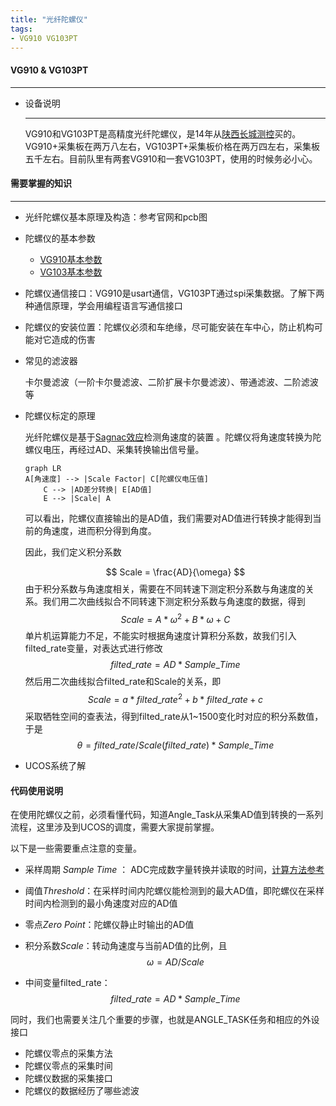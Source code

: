 ```yaml
---
title: "光纤陀螺仪"
tags:
- VG910 VG103PT
---
```


#### VG910 & VG103PT

---

* 设备说明

  ---

  VG910和VG103PT是高精度光纤陀螺仪，是14年从[陕西长城测控](http://www.tuoluoyi.com/)买的。VG910+采集板在两万八左右，VG103PT+采集板价格在两万四左右，采集板五千左右。目前队里有两套VG910和一套VG103PT，使用的时候务必小心。

  

#### 需要掌握的知识

---

* 光纤陀螺仪基本原理及构造：参考官网和pcb图

* 陀螺仪的基本参数
  * [VG910基本参数](http://www.tuoluoyi.com/show.asp?id=121)
  * [VG103基本参数](http://www.tuoluoyi.com/show.asp?id=123)

* 陀螺仪通信接口：VG910是usart通信，VG103PT通过spi采集数据。了解下两种通信原理，学会用编程语言写通信接口 

* 陀螺仪的安装位置：陀螺仪必须和车绝缘，尽可能安装在车中心，防止机构可能对它造成的伤害

* 常见的滤波器

  卡尔曼滤波（一阶卡尔曼滤波、二阶扩展卡尔曼滤波）、带通滤波、二阶滤波等

* 陀螺仪标定的原理

  光纤陀螺仪是基于[Sagnac效应](https://baike.baidu.com/item/Sagnac%E6%95%88%E5%BA%94/10679850?fr=aladdin)检测角速度的装置 。陀螺仪将角速度转换为陀螺仪电压，再经过AD、采集转换输出信号量。

  ~~~mermaid
  graph LR
  A[角速度] --> |Scale Factor| C[陀螺仪电压值]
      C --> |AD差分转换| E[AD值]
      E --> |Scale| A
  ~~~
  
  可以看出，陀螺仪直接输出的是AD值，我们需要对AD值进行转换才能得到当前的角速度，进而积分得到角度。
  
  因此，我们定义积分系数
  
  $$
  Scale = \frac{AD}{\omega}
  $$
  ​	由于积分系数与角速度相关，需要在不同转速下测定积分系数与角速度的关系。我们用二次曲线拟合不同转速下测定积分系数与角速度的数据，得到
  $$
  Scale = A*\omega^2 + B*\omega + C
  $$
  ​	单片机运算能力不足，不能实时根据角速度计算积分系数，故我们引入filted_rate变量，对表达式进行修改
  $$
  filted\_rate = AD*Sample\_Time
  $$
  ​	然后用二次曲线拟合filted_rate和Scale的关系，即
  $$
  Scale = a*filted\_rate^2 + b*filted\_rate + c
  $$
  ​	采取牺牲空间的查表法，得到filted_rate从1~1500变化时对应的积分系数值，于是
  $$
  \theta = filted\_rate/ Scale(filted\_rate)*Sample\_Time
  $$
  

* UCOS系统了解



#### 代码使用说明

在使用陀螺仪之前，必须看懂代码，知道Angle_Task从采集AD值到转换的一系列流程，这里涉及到UCOS的调度，需要大家提前掌握。

以下是一些需要重点注意的变量。

* 采样周期 *Sample  Time* ： ADC完成数字量转换并读取的时间，[计算方法参考 ](https://blog.csdn.net/black0591/article/details/103187450)

* 阈值*Threshold*：在采样时间内陀螺仪能检测到的最大AD值，即陀螺仪在采样时间内检测到的最小角速度对应的AD值
* 零点*Zero Point*：陀螺仪静止时输出的AD值
* 积分系数*Scale*：转动角速度与当前AD值的比例，且
  $$
  \omega=AD/Scale 
  $$

* 中间变量filted_rate：
  $$
  filted\_rate = AD*Sample\_Time
  $$

同时，我们也需要关注几个重要的步骤，也就是ANGLE_TASK任务和相应的外设接口

* 陀螺仪零点的采集方法
* 陀螺仪零点的采集时间
* 陀螺仪数据的采集接口
* 陀螺仪的数据经历了哪些滤波
